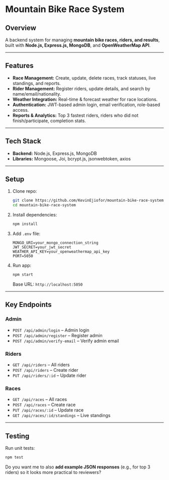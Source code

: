 #  Mountain Bike Race System

##  Overview

A backend system for managing **mountain bike races, riders, and results**, built with **Node.js, Express.js, MongoDB**, and **OpenWeatherMap API**.

---

##  Features

* **Race Management:** Create, update, delete races, track statuses, live standings, and reports.
* **Rider Management:** Register riders, update details, and search by name/email/nationality.
* **Weather Integration:** Real-time & forecast weather for race locations.
* **Authentication:** JWT-based admin login, email verification, role-based access.
* **Reports & Analytics:** Top 3 fastest riders, riders who did not finish/participate, completion stats.

---

## Tech Stack

* **Backend:** Node.js, Express.js, MongoDB
* **Libraries:** Mongoose, Joi, bcrypt.js, jsonwebtoken, axios

---

## Setup

1. Clone repo:

   ```bash
   git clone https://github.com/KevinEjiofor/mountain-bike-race-system.git
   cd mountain-bike-race-system
   ```
2. Install dependencies:

   ```bash
   npm install
   ```
3. Add `.env` file:

   ```env
   MONGO_URI=your_mongo_connection_string
   JWT_SECRET=your_jwt_secret
   WEATHER_API_KEY=your_openweathermap_api_key
   PORT=5050
   ```
4. Run app:

   ```bash
   npm start
   ```

   Base URL: `http://localhost:5050`

---

##  Key Endpoints

### Admin

* `POST /api/admin/login` – Admin login
* `POST /api/admin/register` – Register admin
* `POST /api/admin/verify-email` – Verify admin email

### Riders

* `GET /api/riders` – All riders
* `POST /api/riders` – Create rider
* `PUT /api/riders/:id` – Update rider

### Races

* `GET /api/races` – All races
* `POST /api/races` – Create race
* `PUT /api/races/:id` – Update race
* `GET /api/races/:id/standings` – Live standings

---

##  Testing

Run unit tests:

```bash
npm test
```



Do you want me to also **add example JSON responses** (e.g., for top 3 riders) so it looks more practical to reviewers?
